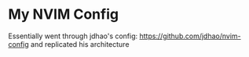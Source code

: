# My NVIM Config

Essentially went through jdhao's config: https://github.com/jdhao/nvim-config and replicated his architecture